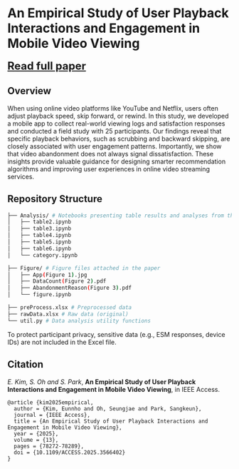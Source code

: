 # An Empirical Study of User Playback Interactions and Engagement in Mobile Video Viewing

<span style="font-size:24px; font-weight:bold">[Read full paper](https://ieeexplore.ieee.org/stamp/stamp.jsp?tp=&arnumber=10982068&tag=1)</span>

## Overview

<p>
When using online video platforms like YouTube and Netflix, users often adjust playback speed, skip forward, or rewind. In this study, we developed a mobile app to collect real-world viewing logs and satisfaction responses and conducted a field study with 25 participants. Our findings reveal that specific playback behaviors, such as scrubbing and backward skipping, are closely associated with user engagement patterns. Importantly, we show that video abandonment does not always signal dissatisfaction. These insights provide valuable guidance for designing smarter recommendation algorithms and improving user experiences in online video streaming services.
</p>

## Repository Structure

```bash
├── Analysis/ # Notebooks presenting table results and analyses from the paper
│   ├── table2.ipynb
│   ├── table3.ipynb
│   ├── table4.ipynb
│   ├── table5.ipynb
│   ├── table6.ipynb
│   └── category.ipynb

├── Figure/ # Figure files attached in the paper
│   ├── App(Figure 1).jpg
│   ├── DataCount(Figure 2).pdf
│   ├── AbandonmentReason(Figure 3).pdf
│   └── figure.ipynb

├── preProcess.xlsx # Preprocessed data
├── rawData.xlsx # Raw data (original)
└── util.py # Data analysis utility functions
```

<p>
To protect participant privacy, sensitive data (e.g., ESM responses, device IDs) are not included in the Excel file.
</p>

## Citation

_E. Kim, S. Oh and S. Park_, **An Empirical Study of User Playback Interactions and Engagement in Mobile Video Viewing**, in IEEE Access.

```
@article {kim2025empirical,
  author = {Kim, Eunnho and Oh, Seungjae and Park, Sangkeun},
  journal = {IEEE Access},
  title = {An Empirical Study of User Playback Interactions and Engagement in Mobile Video Viewing},
  year = {2025},
  volume = {13},
  pages = {78272-78289},
  doi = {10.1109/ACCESS.2025.3566402}
}
```
